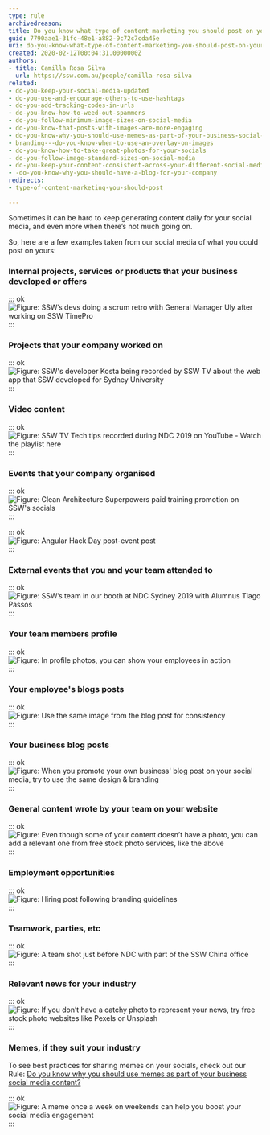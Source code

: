 ```yaml
---
type: rule
archivedreason: 
title: Do you know what type of content marketing you should post on your socials?
guid: 7790aae1-31fc-48e1-a882-9c72c7cda45e
uri: do-you-know-what-type-of-content-marketing-you-should-post-on-your-socials
created: 2020-02-12T00:04:31.0000000Z
authors:
- title: Camilla Rosa Silva
  url: https://ssw.com.au/people/camilla-rosa-silva
related:
- do-you-keep-your-social-media-updated
- do-you-use-and-encourage-others-to-use-hashtags
- do-you-add-tracking-codes-in-urls
- do-you-know-how-to-weed-out-spammers
- do-you-follow-minimum-image-sizes-on-social-media
- do-you-know-that-posts-with-images-are-more-engaging
- do-you-know-why-you-should-use-memes-as-part-of-your-business-social-media-content
- branding---do-you-know-when-to-use-an-overlay-on-images
- do-you-know-how-to-take-great-photos-for-your-socials
- do-you-follow-image-standard-sizes-on-social-media
- do-you-keep-your-content-consistent-across-your-different-social-media-platforms
- -do-you-know-why-you-should-have-a-blog-for-your-company
redirects:
- type-of-content-marketing-you-should-post

---
```


Sometimes it can be hard to keep generating content daily for your social media, and even more when there’s not much going on.

<!--endintro-->

So, here are a few examples taken from our social media of what you could post on yours:

### Internal projects, services or products that your business developed or offers

::: ok  
![Figure: SSW’s devs doing a scrum retro with General Manager Uly after working on        SSW TimePro](teamwork.jpg)  
:::

### Projects that your company worked on

::: ok  
![Figure: SSW's developer Kosta being recorded by SSW TV about the web app that SSW developed for Sydney University](breast.jpg)  
:::

### Video content

::: ok  
![Figure: SSW TV Tech tips recorded during NDC 2019 on YouTube -        Watch the playlist here](sswtv.jpg)  
:::

### Events that your company organised

::: ok  
![Figure: Clean Architecture Superpowers paid training promotion on SSW's socials](promoclean.jpg)  
:::

::: ok  
![Figure:        Angular Hack Day post-event post](sswevents.jpg)  
:::

### External events that you and your team attended to

::: ok  
![Figure: SSW’s team in our booth at NDC Sydney 2019 with Alumnus Tiago Passos](ndc.jpg)  
:::

### Your team members profile

::: ok  
![Figure: In profile photos, you can show your employees in action](kikisprofile.png)  
:::

### Your employee's blogs posts

::: ok  
![Figure: Use the same image from the blog post for consistency](blogpost.jpg)  
:::

### Your business blog posts

::: ok  
![Figure: When you promote your own business' blog post on your social media, try to use the same design & branding](blogpostssw.jpg)  
:::

### General content wrote by your team on your website


::: ok  
![Figure: Even though some of your content doesn’t have a photo, you can add a relevant one from free stock photo services, like the above](rules.jpg)  
:::

### Employment opportunities

::: ok  
![Figure: Hiring post following branding guidelines](hiringpost.jpg)  
:::

### Teamwork, parties, etc

::: ok  
![Figure: A team shot just before NDC with part of the SSW China office](teamwork2.jpg)  
:::

### Relevant news for your industry

::: ok  
![Figure: If you don’t have a catchy photo to represent your news, try free stock photo websites like        Pexels or        Unsplash](technews.jpg)  
:::

### Memes, if they suit your industry


To see best practices for sharing memes on your socials, check out our Rule: [Do you know why you should use memes as part of your business social media content?](/do-you-know-why-you-should-use-memes-as-part-of-your-business-social-media-content)

::: ok  
![Figure: A meme once a week on weekends can help you boost your social media engagement](meme.png)  
:::
